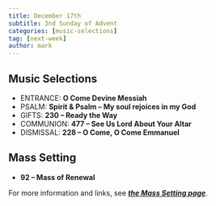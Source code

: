 ```yaml
---
title: December 17th 
subtitle: 3nd Sunday of Advent
categories: [music-selections]
tag: [next-week]
author: mark
---
```


## Music Selections

- ENTRANCE: **O Come Devine Messiah**
- PSALM: **Spirit & Psalm – My soul rejoices in my God**
- GIFTS: **230 – Ready the Way**
- COMMUNION: **477 – See Us Lord About Your Altar**
- DISMISSAL: **228 – O Come, O Come Emmanuel**

## Mass Setting

- **92 – Mass of Renewal**

For more information and links, see _**[the Mass Setting page](/mass-setting/)**_.
